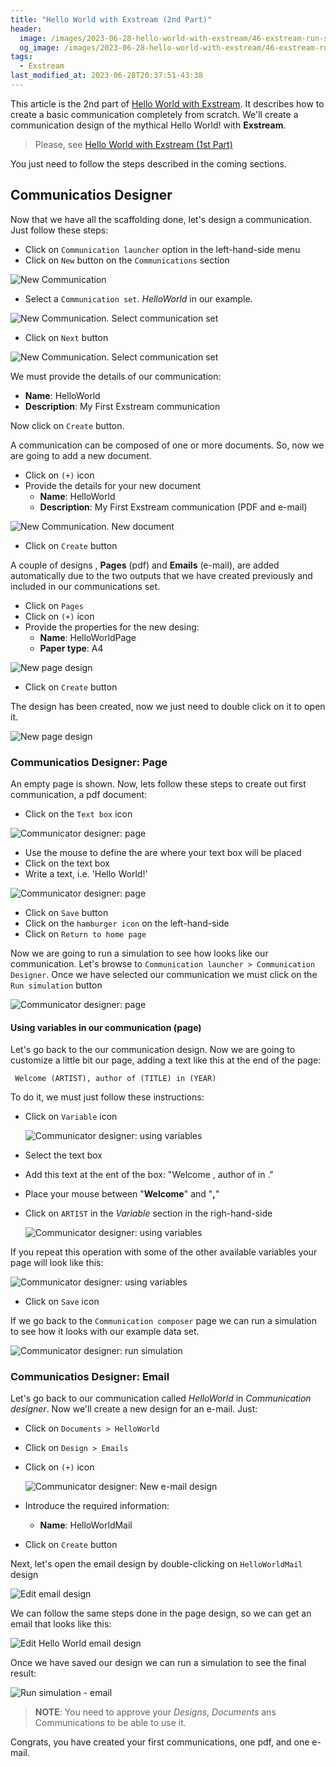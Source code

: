 ```yaml
---
title: "Hello World with Exstream (2nd Part)"
header:
  image: /images/2023-06-28-hello-world-with-exstream/46-exstream-run-simulation-email.png
  og_image: /images/2023-06-28-hello-world-with-exstream/46-exstream-run-simulation-email.png
tags:
  - Exstream
last_modified_at: 2023-06-28T20:37:51-43:38
---
```



This article is the 2nd part of [Hello World with Exstream](/hello-world-with-exstream). It describes how to create a basic communication completely from scratch. 
We'll create a communication design of the mythical Hello World! with **Exstream**.

> Please, see [Hello World with Exstream (1st Part)](/hello-world-with-exstream)

You just need to follow the steps described in the coming sections.

## Communicatios Designer

Now that we have all the scaffolding done, let's design a communication. Just follow these steps:
 
 - Click on `Communication launcher` option in the left-hand-side menu
 - Click on `New` button on the `Communications` section

 ![New Communication](../images/2023-06-28-hello-world-with-exstream/24-exstream-new-communication.png)	  	
- Select a `Communication set`. *HelloWorld* in our example.

 ![New Communication. Select communication set](../images/2023-06-28-hello-world-with-exstream/25-exstream-new-communication-select-communication-set.png)	  	
- Click on `Next` button 

 ![New Communication. Select communication set](../images/2023-06-28-hello-world-with-exstream/26-exstream-new-communication-create.png)	  	

We must provide the details of our communication:

 - **Name**: HelloWorld
 - **Description**: My First Exstream communication

Now click on `Create` button.
 
A communication can be composed of one or more documents. So, now we are going to add a new document.

 - Click on `(+)` icon
 - Provide the details for your new document
    - **Name**: HelloWorld
    - **Description**: My First Exstream communication (PDF and e-mail)

 ![New Communication. New document](../images/2023-06-28-hello-world-with-exstream/27-exstream-new-communication-new-document.png) 
 
 - Click on `Create` button
 
 A couple of designs , **Pages** (pdf) and **Emails** (e-mail), are added automatically due to the two outputs that we have created previously and included in our communications set.
 
 - Click on `Pages`	
 - Click on `(+)` icon
 - Provide the properties for the new desing:
    - **Name**: HelloWorldPage
    - **Paper type**: A4	

 ![New page design](../images/2023-06-28-hello-world-with-exstream/31-exstream-page-design.png) 
 
  - Click on `Create` button
 
The design has been created, now we just need to double click on it to open it.
 
  ![New page design](../images/2023-06-28-hello-world-with-exstream/32-exstream-page-design-pdf.png) 

### Communicatios Designer: Page

An empty page is shown. Now, lets follow these steps to create out first communication, a pdf document:

 - Click on the `Text box` icon

  ![Communicator designer: page](../images/2023-06-28-hello-world-with-exstream/35-exstream-communicator-designer.png) 

 - Use the mouse to define the are where your text box will be placed
 - Click on the text box
 - Write a text, i.e. 'Hello World!'

  ![Communicator designer: page](../images/2023-06-28-hello-world-with-exstream/36-exstream-communicator-designer.png) 
  
 - Click on `Save` button
 - Click on the `hamburger icon` on the left-hand-side
 - Click on `Return to home page`
 
Now we are going to run a simulation to see how looks like our communication. Let's browse to `Communication launcher > Communication Designer`. Once we have selected our communication we must click on the `Run simulation` button
 
   ![Communicator designer: page](../images/2023-06-28-hello-world-with-exstream/38-run-simulation.png) 

#### Using variables in our communication (page)

Let's go back to the our communication design. Now we are going to customize a little bit our page, adding a text like this at the end of the page:

```
 Welcome (ARTIST), author of (TITLE) in (YEAR)
```

To do it, we must just follow these instructions:

 - Click on `Variable` icon

   ![Communicator designer: using variables](../images/2023-06-28-hello-world-with-exstream/39-exstream-communicator-designer-variable.png) 

 - Select the text box
 - Add this text at the ent of the box: "Welcome , author of in ."
 - Place your mouse between "**Welcome**"  and "**,**"
 - Click on `ARTIST` in the *Variable* section in the righ-hand-side

   ![Communicator designer: using variables](../images/2023-06-28-hello-world-with-exstream/40-exstream-communicator-designer-variable.png) 
   
If you repeat this operation with some of the other available variables your page will look like this:

   ![Communicator designer: using variables](../images/2023-06-28-hello-world-with-exstream/41-exstream-communicator-designer-variable.png) 

 - Click on `Save` icon

If we go back to the `Communication composer` page we can run a simulation to see how it looks with our example data set. 

   ![Communicator designer: run simulation](../images/2023-06-28-hello-world-with-exstream/42-exstream-run-simulation.png) 

### Communicatios Designer: Email

Let's go back to our communication called *HelloWorld* in *Communication designer*. Now we'll create a new design for an e-mail. Just:

 - Click on `Documents > HelloWorld`
 - Click on `Design > Emails`
 - Click on `(+)` icon

   ![Communicator designer: New e-mail design](../images/2023-06-28-hello-world-with-exstream/43-exstream-new-email-design.png) 

 - Introduce the required information:
    - **Name**: HelloWorldMail
 - Click on `Create` button

Next, let's open the email design by double-clicking on `HelloWorldMail` design

   ![Edit email design](../images/2023-06-28-hello-world-with-exstream/44-exstream-email-design.png) 
   
We can follow the same steps done in the page design, so we can get an email that looks like this:
   
   ![Edit Hello World email design](../images/2023-06-28-hello-world-with-exstream/45-exstream-email-design-hello-world.png)    


Once we have saved our design we can run a simulation to see the final result:

   ![Run simulation - email](../images/2023-06-28-hello-world-with-exstream/46-exstream-run-simulation-email.png)    

> **NOTE**: You need to approve your *Designs*, *Documents* ans Communications to be able to use it.

Congrats, you have created your first communications, one pdf, and one e-mail.